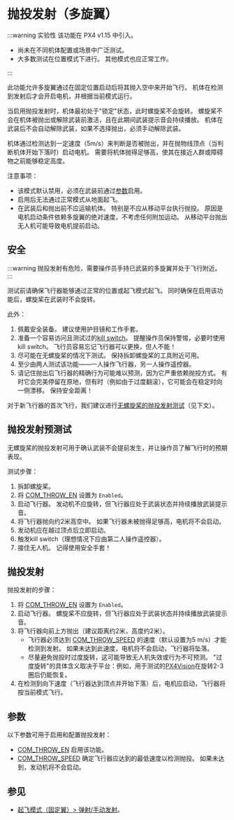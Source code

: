 # 抛投发射（多旋翼）

<Badge type="tip" text="PX4 v1.15" /> <Badge type="warning" text="Experimental" />

:::warning 实验性
该功能在 PX4 v1.15 中引入。

- 尚未在不同机体配置或场景中广泛测试。
- 大多数测试在位置模式下进行。
  其他模式也应正常工作。

:::

此功能允许多旋翼通过在固定位置启动后将其抛入空中来开始飞行。
机体在检测到发射后才会开启电机，并根据当前模式运行。

当启用抛投发射时，机体最初处于"锁定"状态，此时螺旋桨不会旋转。
螺旋桨不会在机体被抛出或解除武装前激活，且在此期间武装提示音会持续播放。
机体在武装后不会自动解除武装，如果不选择抛出，必须手动解除武装。

机体通过检测达到一定速度（5m/s）来判断是否被抛出，并在抛物线顶点（当判断机体开始下落时）启动电机。
需要将机体抛得足够高，使其在接近人群或障碍物之前能够稳定高度。

注意事项：

- 该模式默认禁用，必须在武装前通过[参数](#参数)启用。
- 启用后无法通过正常模式从地面起飞。
- 在武装后和抛出前不应运输机体。
  特别是不应从移动平台执行抛投。
  原因是电机启动条件依赖多旋翼的绝对速度，不考虑任何附加运动。
  从移动平台抛出无人机可能导致电机提前启动。

## 安全

:::warning
抛投发射有危险，需要操作员手持已武装的多旋翼并处于飞行附近。
:::

测试前请确保飞行器能够通过正常的位置或起飞模式起飞。
同时确保在启用该功能后，螺旋桨在武装时不会旋转。

此外：

1. 佩戴安全装备。
   建议使用护目镜和工作手套。
1. 准备一个容易访问且测试过的[kill switch](../config/safety.md#kill-switch)。
   提醒操作员保持警惕，必要时使用kill switch。
   飞行员容易忘记飞行器可以更换，但人不能！
1. 尽可能在无螺旋桨的情况下测试。
   保持拆卸螺旋桨的工具附近可用。
1. 至少由两人测试该功能——一人操作飞行器，另一人操作遥控器。
1. 请记住抛出后飞行器的精确行为可能难以预测，因为它严重依赖抛投方式。
   有时它会完美停留在原地，但有时（例如由于过度翻滚），它可能会在稳定时向一侧漂移。
   保持安全距离！

对于新飞行器的首次飞行，我们建议进行[无螺旋桨的抛投发射测试](#抛投发射预测试)（见下文）。

## 抛投发射预测试

无螺旋桨的抛投发射可用于确认武装不会提前发生，并让操作员了解飞行时的预期表现。

测试步骤：

1. 拆卸螺旋桨。
1. 将 [COM_THROW_EN](../advanced_config/parameter_reference.md#COM_THROW_EN) 设置为 `Enabled`。
1. 启动飞行器。
   发动机不应旋转，但飞行器应处于武装状态并持续播放武装提示音。
1. 将飞行器抛向约2米高空中。
   如果飞行器未被抛得足够高，电机将不会启动。
1. 发动机应在越过顶点后立即启动。
1. 触发kill switch（理想情况下应由第二人操作遥控器）。
1. 接住无人机。
   记得使用安全手套！

## 抛投发射

抛投发射的步骤：

1. 将 [COM_THROW_EN](../advanced_config/parameter_reference.md#COM_THROW_EN) 设置为 `Enabled`。
1. 启动飞行器。
   螺旋桨不应旋转，但飞行器应处于武装状态并持续播放武装提示音。
1. 将飞行器向前上方抛出（建议距离约2米，高度约2米）。
   - 飞行器必须达到 [COM_THROW_SPEED](../advanced_config/parameter_reference.md#COM_THROW_SPEED) 的速度（默认设置为5 m/s）才能检测到发射。
     如果未达到此速度，电机将不会启动，飞行器将坠落。
   - 尽量避免抛投时过度旋转，这可能导致无人机失效或行为不可预测。
     "过度旋转"的具体含义取决于平台：例如，用于测试的[PX4Vision](../complete_vehicles_mc/px4_vision_kit.md)在旋转2-3圈后仍能恢复。
1. 在检测到向下速度（飞行器达到顶点并开始下落）后，电机应启动，飞行器将按当前模式飞行。

## 参数

以下参数可用于启用和配置抛投发射：

- [COM_THROW_EN](../advanced_config/parameter_reference.md#COM_THROW_EN) 启用该功能。
- [COM_THROW_SPEED](../advanced_config/parameter_reference.md#COM_THROW_SPEED) 确定飞行器应达到的最低速度以检测抛投。
  如果未达到，发动机将不会启动。

## 参见

- [起飞模式（固定翼）> 弹射/手动发射](../flight_modes_fw/takeoff.md#catapult-hand-launch)。

<!--
Notes:
https://github.com/PX4/PX4-Autopilot/pull/23822
https://github.com/PX4/PX4-Autopilot/blob/371a99c3221dd09dce0b218c45df405188d96cfd/src/modules/commander/Commander.cpp#L1894-L1896 - lockdown setting
-->